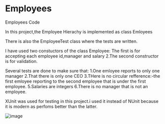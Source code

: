 # Employees
Employees Code

In this project,the Employee Hierachy is implemented as class Emloyees

There is also the EmployeeTest class where the tests are written.

I have used two constuctors of the class Employee:
The first is for accepting each employee id,manager and salary
2.The second constructor is for validation.

Several tests are done to make sure that:
1.One emloyee reports to only one manager
2.That there is only one CEO
3.THere is no circular refference:-the first emloyee reporting to the second employee that is under the first employee.
5.Salaries are integers
6.There is no manager that is not an employee.

XUnit was used for testing in this project.i used it instead of NUnit because it is modern as perfoms better than the latter.

![image](https://user-images.githubusercontent.com/13285377/62833490-61716780-bc48-11e9-9816-6a53083f15fd.png)
